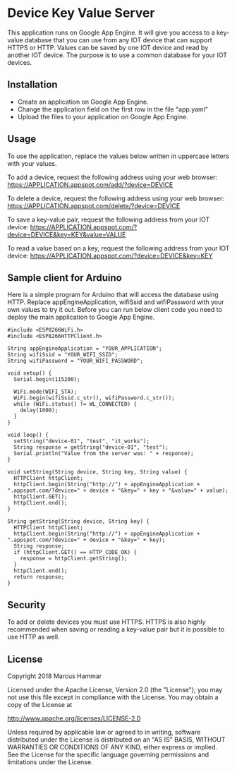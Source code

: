 Device Key Value Server
=======================
This application runs on Google App Engine. It will give you access to a
key-value database that you can use from any IOT device that can support HTTPS
or HTTP. Values can be saved by one IOT device and read by another IOT device.
The purpose is to use a common database for your IOT devices.


Installation
------------
* Create an application on Google App Engine.
* Change the application field on the first row in the file "app.yaml"
* Upload the files to your application on Google App Engine.


Usage
-----
To use the application, replace the values below written in uppercase letters
with your values.

To add a device, request the following address using your web browser:
https://APPLICATION.appspot.com/add/?device=DEVICE

To delete a device, request the following address using your web browser:
https://APPLICATION.appspot.com/delete/?device=DEVICE

To save a key-value pair, request the following address from your IOT device:
https://APPLICATION.appspot.com/?device=DEVICE&key=KEY&value=VALUE

To read a value based on a key, request the following address from your IOT
device:
https://APPLICATION.appspot.com/?device=DEVICE&key=KEY


Sample client for Arduino
--------------------------
Here is a simple program for Arduino that will access the database using HTTP.
Replace appEngineApplication, wifiSsid and wifiPassword with your own values to
try it out. Before you can run below client code you need to deploy the main
application to Google App Engine.

```
#include <ESP8266WiFi.h>
#include <ESP8266HTTPClient.h>

String appEngineApplication = "YOUR_APPLICATION";
String wifiSsid = "YOUR_WIFI_SSID";
String wifiPassword = "YOUR_WIFI_PASSWORD";

void setup() {
  Serial.begin(115200);

  WiFi.mode(WIFI_STA);
  WiFi.begin(wifiSsid.c_str(), wifiPassword.c_str());
  while (WiFi.status() != WL_CONNECTED) {
    delay(1000);
  }
}

void loop() {
  setString("device-01", "test", "it_works");
  String response = getString("device-01", "test");
  Serial.println("Value from the server was: " + response);
}

void setString(String device, String key, String value) {
  HTTPClient httpClient;
  httpClient.begin(String("http://") + appEngineApplication + ".appspot.com/?device=" + device + "&key=" + key + "&value=" + value);
  httpClient.GET();
  httpClient.end();
}

String getString(String device, String key) {
  HTTPClient httpClient;
  httpClient.begin(String("http://") + appEngineApplication + ".appspot.com/?device=" + device + "&key=" + key);
  String response;
  if (httpClient.GET() == HTTP_CODE_OK) {
    response = httpClient.getString();
  }
  httpClient.end();
  return response;
}
```


Security
--------
To add or delete devices you must use HTTPS. HTTPS is also highly recommended
when saving or reading a key-value pair but it is possible to use HTTP as well.


License
-------
Copyright 2018 Marcus Hammar

Licensed under the Apache License, Version 2.0 (the "License");
you may not use this file except in compliance with the License.
You may obtain a copy of the License at

<http://www.apache.org/licenses/LICENSE-2.0>

Unless required by applicable law or agreed to in writing, software
distributed under the License is distributed on an "AS IS" BASIS,
WITHOUT WARRANTIES OR CONDITIONS OF ANY KIND, either express or implied.
See the License for the specific language governing permissions and
limitations under the License.
